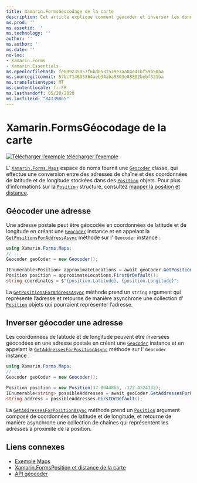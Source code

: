 ```yaml
---
title: Xamarin.FormsGéocodage de la carte
description: Cet article explique comment géocoder et inverser les données de la carte géocode à l’aide du Xamarin.Forms . Classe de géocodeur Maps.
ms.prod: ''
ms.assetid: ''
ms.technology: ''
author: ''
ms.author: ''
ms.date: ''
no-loc:
- Xamarin.Forms
- Xamarin.Essentials
ms.openlocfilehash: fe099235857f6bd0531539e3aa84e41bf59b50ba
ms.sourcegitcommit: 57bc714633364aeb34aba9803e88802bebf321ba
ms.translationtype: MT
ms.contentlocale: fr-FR
ms.lasthandoff: 05/28/2020
ms.locfileid: "84139865"
---
```

# <a name="xamarinforms-map-geocoding"></a>Xamarin.FormsGéocodage de la carte

[![Télécharger ](~/media/shared/download.png) l’exemple télécharger l’exemple](https://docs.microsoft.com/samples/xamarin/xamarin-forms-samples/workingwithmaps)

L' [`Xamarin.Forms.Maps`](xref:Xamarin.Forms.Maps) espace de noms fournit une [`Geocoder`](xref:Xamarin.Forms.Maps.Geocoder) classe, qui effectue une conversion entre des adresses de chaîne et des coordonnées de latitude et de longitude stockées dans des [`Position`](xref:Xamarin.Forms.Maps.Position) objets. Pour plus d’informations sur la [`Position`](xref:Xamarin.Forms.Maps.Position) structure, consultez [mapper la position et distance](position-distance.md).

## <a name="geocode-an-address"></a>Géocoder une adresse

Une adresse postale peut être géocodée en coordonnées de latitude et de longitude en créant une [`Geocoder`](xref:Xamarin.Forms.Maps.Geocoder) instance et en appelant la [`GetPositionsForAddressAsync`](xref:Xamarin.Forms.Maps.Geocoder.GetPositionsForAddressAsync*) méthode sur l' `Geocoder` instance :

```csharp
using Xamarin.Forms.Maps;
// ...
Geocoder geoCoder = new Geocoder();

IEnumerable<Position> approximateLocations = await geoCoder.GetPositionsForAddressAsync("Pacific Ave, San Francisco, California");
Position position = approximateLocations.FirstOrDefault();
string coordinates = $"{position.Latitude}, {position.Longitude}";
```

La [`GetPositionsForAddressAsync`](xref:Xamarin.Forms.Maps.Geocoder.GetPositionsForAddressAsync*) méthode prend un `string` argument qui représente l’adresse et retourne de manière asynchrone une collection d' [`Position`](xref:Xamarin.Forms.Maps.Position) objets qui pourraient représenter l’adresse.

## <a name="reverse-geocode-an-address"></a>Inverser géocoder une adresse

Les coordonnées de latitude et de longitude peuvent être inversées géocodées en une adresse postale en créant une [`Geocoder`](xref:Xamarin.Forms.Maps.Geocoder) instance et en appelant la [`GetAddressesForPositionAsync`](xref:Xamarin.Forms.Maps.Geocoder.GetAddressesForPositionAsync*) méthode sur l' `Geocoder` instance :

```csharp
using Xamarin.Forms.Maps;
// ...
Geocoder geoCoder = new Geocoder();

Position position = new Position(37.8044866, -122.4324132);
IEnumerable<string> possibleAddresses = await geoCoder.GetAddressesForPositionAsync(position);
string address = possibleAddresses.FirstOrDefault();
```

La [`GetAddressesForPositionAsync`](xref:Xamarin.Forms.Maps.Geocoder.GetAddressesForPositionAsync*) méthode prend un [`Position`](xref:Xamarin.Forms.Maps.Position) argument composé de coordonnées de latitude et de longitude, et retourne de manière asynchrone une collection de chaînes qui représentent les adresses à proximité de la position.

## <a name="related-links"></a>Liens connexes

- [Exemple Maps](https://docs.microsoft.com/samples/xamarin/xamarin-forms-samples/workingwithmaps)
- [Xamarin.FormsPosition et distance de la carte](position-distance.md)
- [API géocoder](xref:Xamarin.Forms.Maps.Geocoder)
